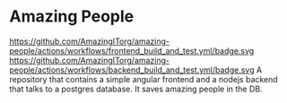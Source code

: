 # Amazing People
https://github.com/AmazingITorg/amazing-people/actions/workflows/frontend_build_and_test.yml/badge.svg
https://github.com/AmazingITorg/amazing-people/actions/workflows/backend_build_and_test.yml/badge.svg
A repository that contains a simple angular frontend and a nodejs backend that talks to a postgres database. It saves amazing people in the DB.

